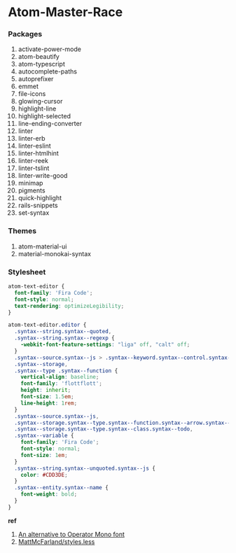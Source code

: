 # Atom-Master-Race

### Packages
1. activate-power-mode
2. atom-beautify
3. atom-typescript
4. autocomplete-paths
5. autoprefixer
6. emmet
7. file-icons
8. glowing-cursor
9. highlight-line
10. highlight-selected
11. line-ending-converter
12. linter
13. linter-erb
14. linter-eslint
15. linter-htmlhint
16. linter-reek
17. linter-tslint
18. linter-write-good
19. minimap
20. pigments
21. quick-highlight
22. rails-snippets
23. set-syntax

### Themes
1. atom-material-ui
2. material-monokai-syntax

### Stylesheet
```CSS
atom-text-editor {
  font-family: 'Fira Code';
  font-style: normal;
  text-rendering: optimizeLegibility;
}

atom-text-editor.editor {
  .syntax--string.syntax--quoted,
  .syntax--string.syntax--regexp {
    -webkit-font-feature-settings: "liga" off, "calt" off;
  }
  .syntax--source.syntax--js > .syntax--keyword.syntax--control.syntax--js,
  .syntax--storage,
  .syntax--type .syntax--function {
    vertical-align: baseline;
    font-family: 'flottflott';
    height: inherit;
    font-size: 1.5em;
    line-height: 1rem;
  }
  .syntax--source.syntax--js,
  .syntax--storage.syntax--type.syntax--function.syntax--arrow.syntax--js,
  .syntax--storage.syntax--type.syntax--class.syntax--todo,
  .syntax--variable {
    font-family: 'Fira Code';
    font-style: normal;
    font-size: 1em;
  }
  .syntax--string.syntax--unquoted.syntax--js {
    color: #CDD3DE;
  }
  .syntax--entity.syntax--name {
    font-weight: bold;
  }
}
```
**ref**
1. [An alternative to Operator Mono font](https://medium.com/@docodemore/an-alternative-to-operator-mono-font-6e5d040e1c7e#.ero0varpr)
2. [MattMcFarland/styles.less](https://gist.github.com/MattMcFarland/e41ef709b1d82adea800563a86805559#gistcomment-1835618)
